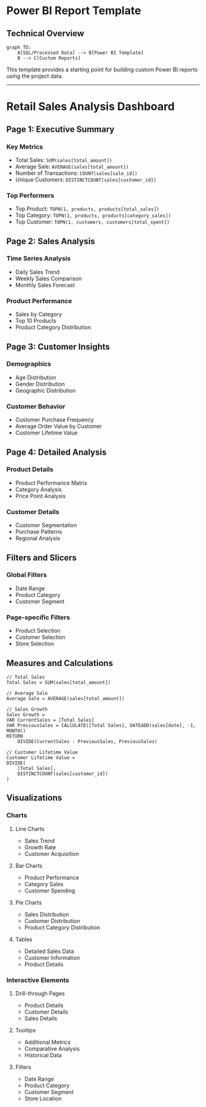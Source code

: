 # Power BI Report Template

## Technical Overview

```mermaid
graph TD;
    A[SQL/Processed Data] --> B[Power BI Template]
    B --> C[Custom Reports]
```

This template provides a starting point for building custom Power BI reports using the project data.

---

# Retail Sales Analysis Dashboard

## Page 1: Executive Summary
### Key Metrics
- Total Sales: `SUM(sales[total_amount])`
- Average Sale: `AVERAGE(sales[total_amount])`
- Number of Transactions: `COUNT(sales[sale_id])`
- Unique Customers: `DISTINCTCOUNT(sales[customer_id])`

### Top Performers
- Top Product: `TOPN(1, products, products[total_sales])`
- Top Category: `TOPN(1, products, products[category_sales])`
- Top Customer: `TOPN(1, customers, customers[total_spent])`

## Page 2: Sales Analysis
### Time Series Analysis
- Daily Sales Trend
- Weekly Sales Comparison
- Monthly Sales Forecast

### Product Performance
- Sales by Category
- Top 10 Products
- Product Category Distribution

## Page 3: Customer Insights
### Demographics
- Age Distribution
- Gender Distribution
- Geographic Distribution

### Customer Behavior
- Customer Purchase Frequency
- Average Order Value by Customer
- Customer Lifetime Value

## Page 4: Detailed Analysis
### Product Details
- Product Performance Matrix
- Category Analysis
- Price Point Analysis

### Customer Details
- Customer Segmentation
- Purchase Patterns
- Regional Analysis

## Filters and Slicers
### Global Filters
- Date Range
- Product Category
- Customer Segment

### Page-specific Filters
- Product Selection
- Customer Selection
- Store Selection

## Measures and Calculations
```dax
// Total Sales
Total Sales = SUM(sales[total_amount])

// Average Sale
Average Sale = AVERAGE(sales[total_amount])

// Sales Growth
Sales Growth = 
VAR CurrentSales = [Total Sales]
VAR PreviousSales = CALCULATE([Total Sales], DATEADD(sales[date], -1, MONTH))
RETURN
    DIVIDE(CurrentSales - PreviousSales, PreviousSales)

// Customer Lifetime Value
Customer Lifetime Value = 
DIVIDE(
    [Total Sales],
    DISTINCTCOUNT(sales[customer_id])
)
```

## Visualizations
### Charts
1. Line Charts
   - Sales Trend
   - Growth Rate
   - Customer Acquisition

2. Bar Charts
   - Product Performance
   - Category Sales
   - Customer Spending

3. Pie Charts
   - Sales Distribution
   - Customer Distribution
   - Product Category Distribution

4. Tables
   - Detailed Sales Data
   - Customer Information
   - Product Details

### Interactive Elements
1. Drill-through Pages
   - Product Details
   - Customer Details
   - Sales Details

2. Tooltips
   - Additional Metrics
   - Comparative Analysis
   - Historical Data

3. Filters
   - Date Range
   - Product Category
   - Customer Segment
   - Store Location 